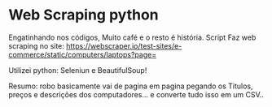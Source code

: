 # Web Scraping python 
 Engatinhando nos códigos, Muito café e o resto é história. 
Script Faz web scraping no site:
 https://webscraper.io/test-sites/e-commerce/static/computers/laptops?page=

Utilizei python:  Seleniun e BeautifulSoup!

Resumo: robo basicamente vai de pagina em pagina pegando os Titulos, preços e descrições dos computadores...
e converte tudo isso em um CSV.. 




